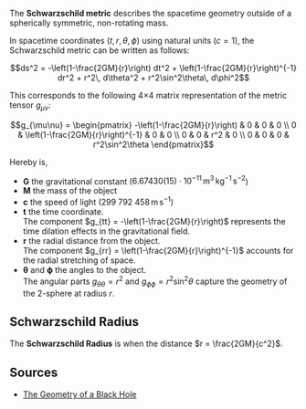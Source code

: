 The **Schwarzschild metric** describes the spacetime geometry outside of a spherically symmetric, non-rotating mass.

In spacetime coordinates $(t, r, θ, ϕ)$ using natural units ($c=1$), the Schwarzschild metric can be written as follows:

$$ds^2 = -\left(1-\frac{2GM}{r}\right) dt^2 + \left(1-\frac{2GM}{r}\right)^{-1} dr^2 + r^2\, d\theta^2 + r^2\sin^2\theta\, d\phi^2$$

This corresponds to the following 4×4 matrix representation of the metric tensor $g_{\mu\nu}$:

$$g_{\mu\nu} = \begin{pmatrix}
-\left(1-\frac{2GM}{r}\right) & 0 & 0 & 0 \\
0 & \left(1-\frac{2GM}{r}\right)^{-1} & 0 & 0 \\
0 & 0 & r^2 & 0 \\
0 & 0 & 0 & r^2\sin^2\theta
\end{pmatrix}$$

Hereby is,

- **G** the gravitational constant ($6.67430(15)\cdot 10^{−11}\,\mathrm{m^3\,kg^{-1}\,s^{-2}}$)
- **M** the mass of the object
- **c** the speed of light ($299\ 792\ 458\,\mathrm{m\,s^{-1}}$)
- **t** the time coordinate.<br/>The component $g_{tt} = -\left(1-\frac{2GM}{r}\right)$ represents the time dilation effects in the gravitational field.
- **r** the radial distance from the object.<br/>The component $g_{rr} = \left(1-\frac{2GM}{r}\right)^{-1}$ accounts for the radial stretching of space.
- **θ** and **ϕ** the angles to the object.<br/>The angular parts $g_{\theta\theta} = r^2$ and $g_{\phi\phi} = r^2\sin^2\theta$ capture the geometry of the 2-sphere at radius $r$.

## Schwarzschild Radius

The **Schwarzschild Radius** is when the distance $r = \frac{2GM}{c^2}$.

## Sources

- [The Geometry of a Black Hole](https://www.youtube.com/watch?v=q6RufF4a6LM)
